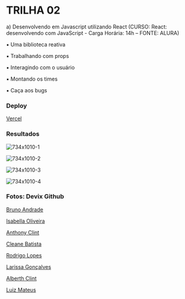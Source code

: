 # TRILHA 02

a) Desenvolvendo em Javascript utilizando React
(CURSO: React: desenvolvendo com JavaScript - Carga Horária: 14h – FONTE: ALURA)

▪ Uma biblioteca reativa

▪ Trabalhando com props

▪ Interagindo com o usuário

▪ Montando os times

▪ Caça aos bugs

### Deploy

[Vercel](https://bruno-andrade-organo.vercel.app/)

### Resultados

![734x1010-1](/assets/734x1010-1.png)

![734x1010-2](/assets/734x1010-2.png)

![734x1010-3](/assets/734x1010-3.png)

![734x1010-4](/assets/734x1010-4.png)

### Fotos: Devix Github

[Bruno Andrade](https://github.com/andrade-bruno.png)

[Isabella Oliveira](https://github.com/isabellacoliveira.png)

[Anthony Clint](https://github.com/anthonyclint.png)

[Cleane Batista](https://github.com/cleane2003.png)

[Rodrigo Lopes](https://github.com/rod-lopes.png)

[Larissa Gonçalves](https://github.com/laarissagoncalves.png)

[Alberth Clint](https://github.com/alberth-pastorello.png)

[Luiz Mateus](https://github.com/luizmateuss.png)